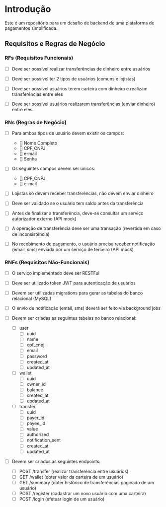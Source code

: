 # Introdução

Este é um repositório para um desafio de backend de uma plataforma de pagamentos simplificada.

## Requisitos e Regras de Negócio

### RFs (Requisitos Funcionais)

- [ ] Deve ser possível realizar transferências de dinheiro entre usuários

- [ ] Deve ser possível ter 2 tipos de usuários (comuns e lojistas)

- [ ] Deve ser possível usuários terem carteira com dinheiro e realizam transferências entre eles

- [ ] Deve ser possível usuários realizarem transferências (enviar dinheiro) entre eles

### RNs (Regras de Negócio)

- [ ] Para ambos tipos de usuário devem existir os campos:
    - [] Nome Completo
    - [] CPF_CNPJ
    - [] e-mail
    - [] Senha

- [ ] Os seguintes campos devem ser únicos:
    - [] CPF_CNPJ
    - [] e-mail

- [ ] Lojistas só devem receber transferências, não devem enviar dinheiro

- [ ] Deve ser validado se o usuário tem saldo antes da transferência

- [ ] Antes de finalizar a transferência, deve-se consultar um serviço autorizador externo (API mock)

- [ ] A operação de transferência deve ser uma transação (revertida em caso de inconsistência)

- [ ] No recebimento de pagamento, o usuário precisa receber notificação (email, sms) enviada por um serviço de terceiro (API mock)

### RNFs (Requisitos Não-Funcionais)

- [ ] O serviço implementado deve ser RESTFul

- [ ] Deve ser utilizado token JWT para autenticação de usuários

- [ ] Devem ser utilizadas migrations para gerar as tabelas do banco relacional (MySQL)

- [ ] O envio de notificação (email, sms) deverá ser feito via background jobs

- [ ] Devem ser criadas as seguintes tabelas no banco relacional:
    - [ ] user
        - [ ] uuid
        - [ ] name
        - [ ] cpf_cnpj
        - [ ] email
        - [ ] password
        - [ ] created_at
        - [ ] updated_at

    - [ ] wallet
        - [ ] uuid
        - [ ] owner_id
        - [ ] balance
        - [ ] created_at
        - [ ] updated_at

    - [ ] transfer
        - [ ] uuid
        - [ ] payer_id
        - [ ] payee_id
        - [ ] value
        - [ ] authorized
        - [ ] notification_sent
        - [ ] created_at
        - [ ] updated_at

- [ ] Devem ser criados as seguintes endpoints:
    - [ ] POST /transfer (realizar transferência entre usuários)
    - [ ] GET /wallet (obter valor da carteira de um usuário)
    - [ ] GET /summary (obter histórico de transferências paginado de um usuário)
    - [ ] POST /register (cadastrar um novo usuário com uma carteira)
    - [ ] POST /login (efetuar login de um usuário)